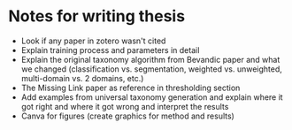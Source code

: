 # Notes for writing thesis

- Look if any paper in zotero wasn't cited
- Explain training process and parameters in detail
- Explain the original taxonomy algorithm from Bevandic paper and what we changed (classification vs. segmentation, weighted vs. unweighted, multi-domain vs. 2 domains, etc.)
- The Missing Link paper as reference in thresholding section
- Add examples from universal taxonomy generation and explain where it got right and where it got wrong and interpret the results
- Canva for figures (create graphics for method and results)
